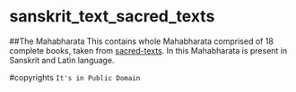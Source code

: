 # sanskrit_text_sacred_texts

##The Mahabharata
This contains whole Mahabharata comprised of 18 complete books, taken from [sacred-texts](http://sacred-texts.com/hin/mbs/mbsi01.htm).
In this Mahabharata is present in Sanskrit and Latin language.

#copyrights
`It's in Public Domain`

